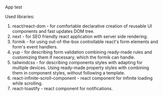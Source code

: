 App test

Used libraries:
1. react/react-dom - for comfortable declarative creation of reusable UI components and fast updates DOM tree.
2. next - for SEO friendly react application with server side rendering.
3. formik - for using out-of-the-box controllable react's form elements and form's event handlers.
4. yup - for describing form validation combining ready-made rules and customizing them if necessary, which the formik can handle.
5. tailwindcss - for describing components styles with adapting for multiple devices. Using ready-made property styles with combining them in component styles, without following a template.
6. react-infinite-scroll-component - react component for infinite loading while scrolling.
7. react-toastify - react component for notifications.
